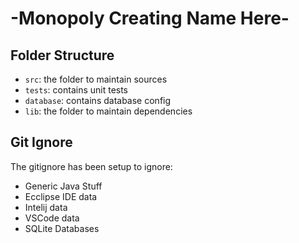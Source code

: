 # -Monopoly Creating Name Here-


## Folder Structure

- `src`: the folder to maintain sources
- `tests`: contains unit tests
- `database`: contains database config
- `lib`: the folder to maintain dependencies



## Git Ignore

The gitignore has been setup to ignore:

- Generic Java Stuff
- Ecclipse IDE data
- Intelij data
- VSCode data
- SQLite Databases


